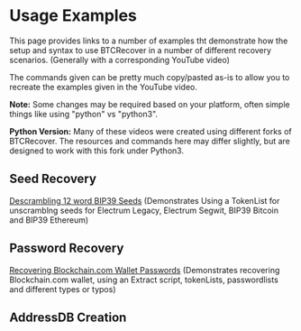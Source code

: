 # Usage Examples

This page provides links to a number of examples tht demonstrate how the setup and syntax to use BTCRecover in a number of different recovery scenarios. (Generally with a corresponding YouTube video)

The commands given can be pretty much copy/pasted as-is to allow you to recreate the examples given in the YouTube video.

**Note:** Some changes may be required based on your platform, often simple things like using "python" vs "python3".

**Python Version:** Many of these videos were created using different forks of BTCRecover. The resources and commands here may differ slightly, but are designed to work with this fork under Python3.

## Seed Recovery

[Descrambling 12 word BIP39 Seeds](./2020-05-02_Descrambling_a_12_word_seed/Example.md) (Demonstrates Using a TokenList for unscramblng seeds for Electrum Legacy, Electrum Segwit, BIP39 Bitcoin and BIP39 Ethereum)

## Password Recovery

[Recovering Blockchain.com Wallet Passwords](./2020-05-08_Recovering_Blockchain_Wallet_Passwords/Example.md) (Demonstrates recovering Blockchain.com wallet, using an Extract script, tokenLists, passwordlists and different types or typos)

## AddressDB Creation


